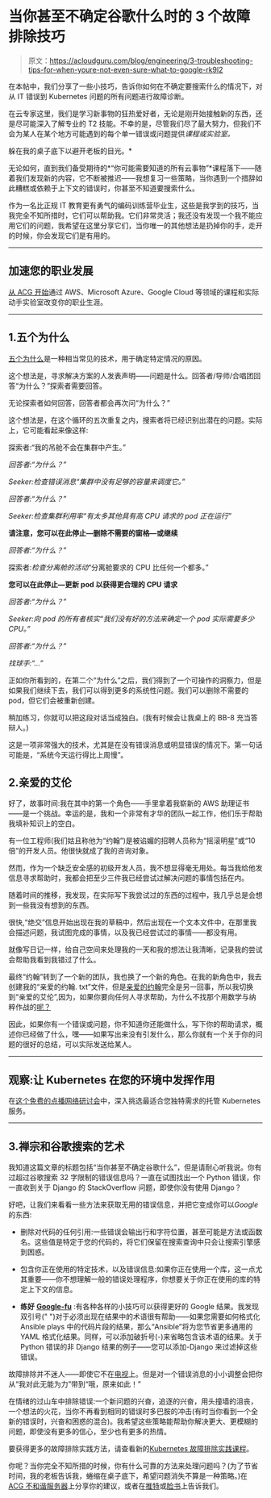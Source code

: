 # 当你甚至不确定谷歌什么时的 3 个故障排除技巧

> 原文：<https://acloudguru.com/blog/engineering/3-troubleshooting-tips-for-when-youre-not-even-sure-what-to-google-rk9l2>

在本帖中，我们分享了一些小技巧，告诉你如何在不确定要搜索什么的情况下，对从 IT 错误到 Kubernetes 问题的所有问题进行故障诊断。

在云专家这里，我们是学习新事物的狂热爱好者，无论是刚开始接触新的东西，还是尽可能深入了解专业的 T2 技能。不幸的是，尽管我们尽了最大努力，但我们不会为某人在某个地方可能遇到的每个单一错误或问题提供*课程或实验室。*

躲在我的桌子底下以避开老板的目光。*

无论如何，直到我们备受期待的*“你可能需要知道的所有云事物”*课程落下——随着我们发现新的内容，它不断被推迟——我想复习一些策略，当你遇到一个措辞如此糟糕或依赖于上下文的错误时，你甚至不知道要搜索什么。

作为一名比正规 IT 教育更有勇气的编码训练营毕业生，这些是我学到的技巧，当我完全不知所措时，它们可以帮助我。它们非常灵活；我还没有发现一个我不能应用它们的问题，我希望在这里分享它们，当你唯一的其他想法是扔掉你的手，走开的时候，你会发现它们是有用的。

* * *

## 加速您的职业发展

[从 ACG 开始](https://acloudguru.com/pricing)通过 AWS、Microsoft Azure、Google Cloud 等领域的课程和实际动手实验室改变你的职业生涯。

* * *

## 1.五个为什么

[五个为什么](https://en.wikipedia.org/wiki/Five_whys)是一种相当常见的技术，用于确定特定情况的原因。

这个想法是，寻求解决方案的人发表声明——问题是什么。回答者/导师/合唱团回答“为什么？”探索者需要回答。

无论探索者如何回答，回答者都会再次问“为什么？”

这个想法是，在这个循环的五次重复之内，搜索者将已经识别出潜在的问题。实际上，它可能看起来像这样:

探索者:“我的吊舱不会在集群中产生。”

*回答者:“为什么？”*

*Seeker:*检查错误消息*“集群中没有足够的容量来调度它。”*

*回答者:“为什么？”*

*Seeker:*检查集群利用率*“有太多其他具有高 CPU 请求的 pod 正在运行”*

**请注意，您可以在此停止—删除不需要的窗格—或继续**

*回答者:“为什么？”*

探索者:*检查分离舱的活动*“分离舱要求的 CPU 比任何一个都多。”

**您可以在此停止—更新 pod 以获得更合理的 CPU 请求**

*回答者:“为什么？”*

*Seeker:*向 pod 的所有者核实*“我们没有好的方法来确定一个 pod 实际需要多少 CPU。”*

*回答者:“为什么？”*

*找球手:“…”*

正如你所看到的，在第二个“为什么”之后，我们得到了一个可操作的洞察力，但是如果我们继续下去，我们可以得到更多的系统性问题。我们可以删除不需要的 pod，但它们会被重新创建。

稍加练习，你就可以把这段对话当成独白。(我有时候会让我桌上的 BB-8 充当答辩人。)

这是一项非常强大的技术，尤其是在没有错误消息或明显错误的情况下。第一句话可能是，“系统今天运行得比上周慢”。

## 2.亲爱的艾伦

好了，故事时间:我在其中的第一个角色——手里拿着我崭新的 AWS 助理证书——是一个挑战。幸运的是，我和一个非常有才华的团队一起工作，他们乐于帮助我填补知识上的空白。

有一位工程师(我们姑且称他为“约翰”)是被谄媚的招聘人员称为“摇滚明星”或“10 倍”的开发人员。他很快就成了我的咨询对象。

然而，作为一个缺乏安全感的初级开发人员，我不想显得毫无用处。每当我给他发信息寻求帮助时，我都会把至少三件我已经尝试过解决问题的事情包括在内。

随着时间的推移，我发现，在实际写下我尝试过的东西的过程中，我几乎总是会想到一些我没有想到的东西。

很快,“绝交”信息开始出现在我的草稿中，然后出现在一个文本文件中，在那里我会描述问题，我试图完成的事情，以及我已经尝试过的事情——都没有用。

就像写日记一样，给自己空间来处理我的一天和我的想法让我清晰，记录我的尝试会帮助我看到我错过了什么。

最终“约翰”转到了一个新的团队，我也换了一个新的角色。在我的新角色中，我去创建我的“亲爱的约翰. txt”文件，但是[亲爱的约翰](https://en.wikipedia.org/wiki/Dear_John_letter)完全是另一回事，所以我切换到“亲爱的艾伦”,因为，如果你要向任何人寻求帮助，为什么不找那个用数学与纳粹作战的[呢？](https://en.wikipedia.org/wiki/Alan_Turing#Hut_8_and_the_naval_Enigma)

因此，如果你有一个错误或问题，你不知道你还能做什么，写下你的帮助请求，概述你已经做了什么，嘿——如果写出来没有引发什么，那么你就有一个关于你的问题的很好的总结，可以实际发送给某人。

* * *

## 观察:让 Kubernetes 在您的环境中发挥作用

在[这个免费的点播网络研讨会](https://acloudguru.com/content/putting-kubernetes-to-work-in-your-environment)中，深入挑选最适合您独特需求的托管 Kubernetes 服务。

* * *

## 3.禅宗和谷歌搜索的艺术

我知道这篇文章的标题包括“当你甚至不确定谷歌什么”，但是请耐心听我说。你有过超过谷歌搜索 32 字限制的错误信息吗？一直在试图找出一个 Python 错误，你一直收到关于 Django 的 StackOverflow 问题，即使你没有使用 Django？

好吧，让我们来看看一些方法来获取无用的错误信息，并把它变成你可以*Google*的东西:

*   删除对代码的任何引用:一些错误会输出行和字符位置，甚至可能是方法或函数名。这些值是特定于您的代码的，将它们保留在搜索查询中只会让搜索引擎感到困惑。

*   包含你正在使用的特定技术，以及错误信息:如果你正在使用一个库，这一点尤其重要——你不想理解一般的错误处理程序，你想要关于你正在使用的库的特定上下文的信息。

*   **练好** [**Google-fu**](https://www.lifehack.org/articles/technology/20-tips-use-google-search-efficiently.html) :有各种各样的小技巧可以获得更好的 Google 结果。我发现双引号(" ")对于必须出现在结果中的术语很有帮助——如果您需要如何格式化 Ansible plays 中的代码片段的结果，那么“Ansible”将为您节省更多通用的 YAML 格式化结果。同样，可以添加破折号(-)来省略包含该术语的结果。关于 Python 错误的非 Django 结果的例子——您可以添加-Django 来过滤掉这些错误。

故障排除并不迷人——即使它不在[电视](https://www.youtube.com/watch?v=u8qgehH3kEQ)上。但是对一个错误消息的小小调整会把你从“我对此无能为力”带到“哦，原来如此！”

在情绪的过山车中排除错误:一个新问题的兴奋，追逐的兴奋，用头撞墙的沮丧，一个想法的火花，当你不再看到相同的错误时多巴胺的冲击(有时当你看到一个全新的错误时，兴奋和困惑的混合)。我希望这些策略能帮助你解决更大、更模糊的问题，即使没有更多的信心，至少也有更多的热情。

要获得更多的故障排除实践方法，请查看新的[Kubernetes 故障排除实践课程](https://learn.acloud.guru/course/hands-on-kubernetes-troubleshooting/overview)。

你呢？当你完全不知所措的时候，你有什么可靠的方法来处理问题吗？(为了节省时间，我的老板告诉我，蜷缩在桌子底下，希望问题消失不算是一种策略。)在 [ACG 不和谐服务器](https://discord.com/invite/acloudguru)上分享你的建议，或者在[推特](https://twitter.com/acloudguru)或[脸书](https://www.facebook.com/acloudguru/)上告诉我们。